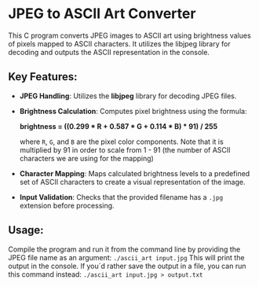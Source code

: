 # JPEG to ASCII Art Converter
This C program converts JPEG images to ASCII art using brightness values of pixels mapped to ASCII characters. It utilizes the libjpeg library for decoding and outputs the ASCII representation in the console. 

## Key Features:
- **JPEG Handling**: Utilizes the **libjpeg** library for decoding JPEG files.
- **Brightness Calculation**: Computes pixel brightness using the formula:
  
  **brightness = ((0.299 * R + 0.587 * G + 0.114 * B) * 91) / 255**

  where `R`, `G`, and `B` are the pixel color components. Note that it is multiplied by 91 in order to scale from 1 - 91 (the number of ASCII characters we are using for the mapping)
- **Character Mapping**: Maps calculated brightness levels to a predefined set of ASCII characters to create a visual representation of the image.
- **Input Validation**: Checks that the provided filename has a `.jpg` extension before processing.

## Usage:
Compile the program and run it from the command line by providing the JPEG file name as an argument:
`./ascii_art input.jpg`
This will print the output in the console.
If you´d rather save the output in a file, you can run this command instead:
`./ascii_art input.jpg > output.txt`


